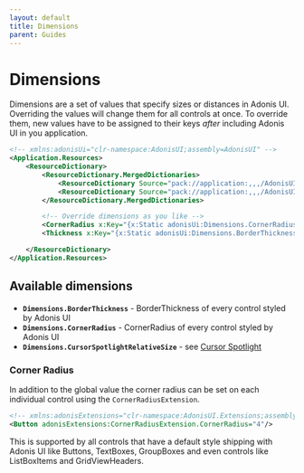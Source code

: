 ```yaml
---
layout: default
title: Dimensions
parent: Guides
---
```


# Dimensions

Dimensions are a set of values that specify sizes or distances in Adonis UI. Overriding the values will change them for all controls at once. To override them, new values have to be assigned to their keys *after* including Adonis UI in you application.

```xml
<!-- xmlns:adonisUi="clr-namespace:AdonisUI;assembly=AdonisUI" -->
<Application.Resources>
    <ResourceDictionary>
        <ResourceDictionary.MergedDictionaries>
            <ResourceDictionary Source="pack://application:,,,/AdonisUI;component/ColorSchemes/Light.xaml"/>
            <ResourceDictionary Source="pack://application:,,,/AdonisUI.ClassicTheme;component/Resources.xaml"/>
        </ResourceDictionary.MergedDictionaries>

        <!-- Override dimensions as you like -->
        <CornerRadius x:Key="{x:Static adonisUi:Dimensions.CornerRadius}">2</CornerRadius>
        <Thickness x:Key="{x:Static adonisUi:Dimensions.BorderThickness}">1</Thickness>

    </ResourceDictionary>
</Application.Resources>
```

## Available dimensions

- **`Dimensions.BorderThickness`** - BorderThickness of every control styled by Adonis UI
- **`Dimensions.CornerRadius`** - CornerRadius of every control styled by Adonis UI
- **`Dimensions.CursorSpotlightRelativeSize`** - see [Cursor Spotlight](cursor-spotlight.md)

### Corner Radius

In addition to the global value the corner radius can be set on each individual control using the `CornerRadiusExtension`.

```xml
<!-- xmlns:adonisExtensions="clr-namespace:AdonisUI.Extensions;assembly=AdonisUI" -->
<Button adonisExtensions:CornerRadiusExtension.CornerRadius="4"/>
```

This is supported by all controls that have a default style shipping with Adonis UI like Buttons, TextBoxes, GroupBoxes and even controls like ListBoxItems and GridViewHeaders.
